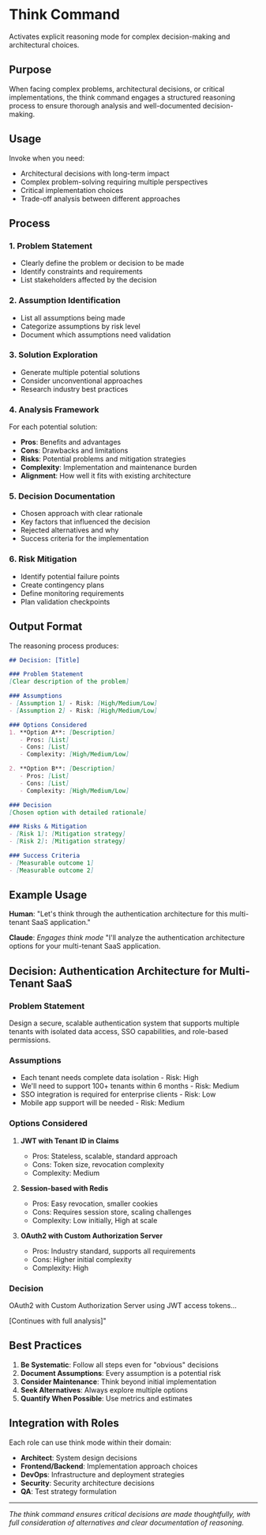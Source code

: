 # Think Command

Activates explicit reasoning mode for complex decision-making and architectural choices.

## Purpose

When facing complex problems, architectural decisions, or critical implementations, the think command engages a structured reasoning process to ensure thorough analysis and well-documented decision-making.

## Usage

Invoke when you need:
- Architectural decisions with long-term impact
- Complex problem-solving requiring multiple perspectives
- Critical implementation choices
- Trade-off analysis between different approaches

## Process

### 1. Problem Statement
- Clearly define the problem or decision to be made
- Identify constraints and requirements
- List stakeholders affected by the decision

### 2. Assumption Identification
- List all assumptions being made
- Categorize assumptions by risk level
- Document which assumptions need validation

### 3. Solution Exploration
- Generate multiple potential solutions
- Consider unconventional approaches
- Research industry best practices

### 4. Analysis Framework
For each potential solution:
- **Pros**: Benefits and advantages
- **Cons**: Drawbacks and limitations
- **Risks**: Potential problems and mitigation strategies
- **Complexity**: Implementation and maintenance burden
- **Alignment**: How well it fits with existing architecture

### 5. Decision Documentation
- Chosen approach with clear rationale
- Key factors that influenced the decision
- Rejected alternatives and why
- Success criteria for the implementation

### 6. Risk Mitigation
- Identify potential failure points
- Create contingency plans
- Define monitoring requirements
- Plan validation checkpoints

## Output Format

The reasoning process produces:
```markdown
## Decision: [Title]

### Problem Statement
[Clear description of the problem]

### Assumptions
- [Assumption 1] - Risk: [High/Medium/Low]
- [Assumption 2] - Risk: [High/Medium/Low]

### Options Considered
1. **Option A**: [Description]
   - Pros: [List]
   - Cons: [List]
   - Complexity: [High/Medium/Low]

2. **Option B**: [Description]
   - Pros: [List]
   - Cons: [List]
   - Complexity: [High/Medium/Low]

### Decision
[Chosen option with detailed rationale]

### Risks & Mitigation
- [Risk 1]: [Mitigation strategy]
- [Risk 2]: [Mitigation strategy]

### Success Criteria
- [Measurable outcome 1]
- [Measurable outcome 2]
```

## Example Usage

**Human**: "Let's think through the authentication architecture for this multi-tenant SaaS application."

**Claude**: *Engages think mode*
"I'll analyze the authentication architecture options for your multi-tenant SaaS application.

## Decision: Authentication Architecture for Multi-Tenant SaaS

### Problem Statement
Design a secure, scalable authentication system that supports multiple tenants with isolated data access, SSO capabilities, and role-based permissions.

### Assumptions
- Each tenant needs complete data isolation - Risk: High
- We'll need to support 100+ tenants within 6 months - Risk: Medium
- SSO integration is required for enterprise clients - Risk: Low
- Mobile app support will be needed - Risk: Medium

### Options Considered
1. **JWT with Tenant ID in Claims**
   - Pros: Stateless, scalable, standard approach
   - Cons: Token size, revocation complexity
   - Complexity: Medium

2. **Session-based with Redis**
   - Pros: Easy revocation, smaller cookies
   - Cons: Requires session store, scaling challenges
   - Complexity: Low initially, High at scale

3. **OAuth2 with Custom Authorization Server**
   - Pros: Industry standard, supports all requirements
   - Cons: Higher initial complexity
   - Complexity: High

### Decision
OAuth2 with Custom Authorization Server using JWT access tokens...

[Continues with full analysis]"

## Best Practices

1. **Be Systematic**: Follow all steps even for "obvious" decisions
2. **Document Assumptions**: Every assumption is a potential risk
3. **Consider Maintenance**: Think beyond initial implementation
4. **Seek Alternatives**: Always explore multiple options
5. **Quantify When Possible**: Use metrics and estimates

## Integration with Roles

Each role can use think mode within their domain:
- **Architect**: System design decisions
- **Frontend/Backend**: Implementation approach choices
- **DevOps**: Infrastructure and deployment strategies
- **Security**: Security architecture decisions
- **QA**: Test strategy formulation

---

*The think command ensures critical decisions are made thoughtfully, with full consideration of alternatives and clear documentation of reasoning.*